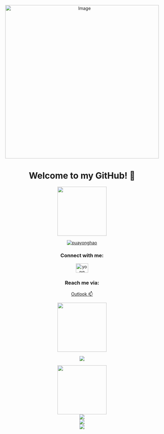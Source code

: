 <div align="center">
  <picture>
      <source media="(prefers-color-scheme: dark)" srcset="https://user-images.githubusercontent.com/74038190/212748830-4c709398-a386-4761-84d7-9e10b98fbe6e.gif" width="500">
      <source media="(prefers-color-scheme: light)" srcset="https://user-images.githubusercontent.com/74038190/212748842-9fcbad5b-6173-4175-8a61-521f3dbb7514.gif" width="500">
      <img src="https://user-images.githubusercontent.com/74038190/212748842-9fcbad5b-6173-4175-8a61-521f3dbb7514.gif" width="500" alt="Image">
  </picture>
  
  <h1>Welcome to my GitHub! 👋</h1>
  
  <img src="https://user-images.githubusercontent.com/74038190/216649417-9acc58df-9186-4132-ad43-819a57babb67.gif" width="160" />
  
  <p> 
    <a href="https://github.com/ryo-ma/github-profile-trophy">
      <img src="https://github-profile-trophy.vercel.app/?username=puayonghao&row=1&column=5&theme=juicyfresh&no-frame=true&no-bg=true" alt="puayonghao" />
    </a>
  </p>
  
  <h3>Connect with me:</h3>
  <p>
    <a href="https://sg.linkedin.com/in/yong-hao-pua" target="blank">
      <img align="center" src="https://raw.githubusercontent.com/rahuldkjain/github-profile-readme-generator/master/src/images/icons/Social/linked-in-alt.svg" alt="yong hao pua" height="30" width="40" />
    </a>
  </p>
  
  <h3>Reach me via:</h3>
  <p>
    <a href="mailto:puayonghao@outlook.com" target="blank">
      Outlook 📫
    </a>
  </p>
  
  <img src="https://user-images.githubusercontent.com/74038190/216654116-d0e8d227-7977-4edc-8d36-63461bda9503.gif" width="160" /> 
  
  <p>
    <a href="https://skillicons.dev">
      <img src="https://skillicons.dev/icons?i=c,cs,cpp,css,django,express,git,html,java,js,linux,mongodb,mysql,nextjs,nodejs,postman,py,pytorch,react,sklearn,tensorflow&perline=7&theme=light" />
    </a>
  </p>
  
  <div>
    <img src="https://user-images.githubusercontent.com/74038190/216654128-ad1c5827-e18e-43a6-974b-3669cbb082b9.gif" width="160" />
  </div>
  
  <div>
    <picture>
        <source media="(prefers-color-scheme: dark)" srcset="https://github-readme-stats.vercel.app/api/top-langs?username=puayonghao&show_icons=true&locale=en&layout=compact&theme=blue_navy">
        <source media="(prefers-color-scheme: light)" srcset="https://github-readme-stats.vercel.app/api/top-langs?username=puayonghao&show_icons=true&locale=en&layout=compact&theme=graywhite">
        <img src="https://github-readme-stats.vercel.app/api/top-langs?username=puayonghao&show_icons=true&locale=en&layout=compact&theme=graywhite"/>
    </picture>
  </div>
  
  <div>
    <picture>
        <source media="(prefers-color-scheme: dark)" srcset="https://github-readme-stats.vercel.app/api?username=puayonghao&show_icons=true&locale=en&theme=blue_navy">
        <source media="(prefers-color-scheme: light)" srcset="https://github-readme-stats.vercel.app/api?username=puayonghao&show_icons=true&locale=en&theme=graywhite">
        <img src="https://github-readme-stats.vercel.app/api?username=puayonghao&show_icons=true&locale=en&theme=graywhite" />
    </picture>
  </div>
  
  <img src="https://github.com/Anmol-Baranwal/Cool-GIFs-For-GitHub/assets/74038190/d48893bd-0757-481c-8d7e-ba3e163feae7" />

</div>
